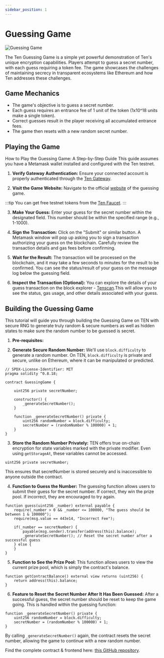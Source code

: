 ```yaml
---
sidebar_position: 1
---
```

# Guessing Game

![Guessing Game](../assets/guessing-game.png)

The Ten Guessing Game is a simple yet powerful demonstration of Ten's unique encryption capabilities. Players attempt to guess a secret number, with each guess requiring a token fee. The game showcases the challenges of maintaining secrecy in transparent ecosystems like Ethereum and how Ten addresses these challenges.

## **Game Mechanics**

- The game's objective is to guess a secret number.
- Each guess requires an entrance fee of 1 unit of the token (1x10^18 units make a single token).
- Correct guesses result in the player receiving all accumulated entrance fees.
- The game then resets with a new random secret number.

## **Playing the Game**

How to Play the Guessing Game: A Step-by-Step Guide
This guide assumes you have a Metamask wallet installed and configured with the Ten testnet.

1. **Verify Gateway Authentication:** Ensure your connected account is properly authenticated through the [Ten Gateway](https://testnet.ten.xyz/).

2. **Visit the Game Website:** Navigate to the official [website](https://ten-protocol.github.io/sample-applications/guessing-game-v2/) of the guessing game.

:::tip
You can get free testnet tokens from the [Ten Faucet](/docs/getting-started/for-users/get-tokens).
:::

3. **Make Your Guess:** Enter your guess for the secret number within the designated field. This number should be within the specified range (e.g., 1-1000).

4. **Sign the Transaction:** Click on the "Submit" or similar button. A Metamask window will pop up asking you to sign a transaction authorizing your guess on the blockchain. Carefully review the transaction details and gas fees before confirming.

5. **Wait for the Result:** The transaction will be processed on the blockchain, and it may take a few seconds to minutes for the result to be confirmed. You can see the status/result of your guess on the message log below the guessing field.

6. **Inspect the Transaction (Optional):** You can explore the details of your guess transaction on the block explorer - [Tenscan](https://tenscan.io/).This will allow you to see the status, gas usage, and other details associated with your guess.

## **Building the Guessing Game**

This tutorial will guide you through building the Guessing Game on TEN with secure RNG to generate truly random & secure numbers as well as hidden states to make sure the random number to be guessed is secret.

1. **Pre-requisites:**

2. **Generate Secure Random Number:** We'll use `block.difficulty` to generate a random number. On TEN, `block.difficulty` is private and secure, unlike on Ethereum, where it can be manipulated or predicted.

```solidity
// SPDX-License-Identifier: MIT
pragma solidity ^0.8.18;

contract GuessingGame {

    uint256 private secretNumber;

    constructor() {
        _generateSecretNumber();
    }

    function _generateSecretNumber() private {
        uint256 randomNumber = block.difficulty;
        secretNumber = (randomNumber % 100000) + 1;
    }
}
```

3. **Store the Random Number Privately:** TEN offers true on-chain encryption for state variables marked with the private modifier. Even using `getStorageAt`, these variables cannot be accessed.

```solidity
uint256 private secretNumber;
```

This ensures that secretNumber is stored securely and is inaccessible to anyone outside the contract.

4. **Function to Guess the Number:** The guessing function allows users to submit their guess for the secret number. If correct, they win the prize pool. If incorrect, they are encouraged to try again.

```solidity
function guess(uint256 _number) external payable {
    require(_number > 0 && _number <= 100000, "The guess should be between 1 & 100000");
    require(msg.value == 443e14, "Incorrect Fee");

    if(_number == secretNumber) {
        payable(msg.sender).transfer(address(this).balance);
        _generateSecretNumber(); // Reset the secret number after a successful guess
    } else {
    }
}
```

5. **Function to See the Prize Pool:** This function allows users to view the current prize pool, which is simply the contract's balance.

```solidity
function getContractBalance() external view returns (uint256) {
    return address(this).balance;
}
```

6. **Feature to Reset the Secret Number After It Has Been Guessed:** After a successful guess, the secret number should be reset to keep the game going. This is handled within the guessing function:

```solidity
function _generateSecretNumber() private {
    uint256 randomNumber = block.difficulty;
    secretNumber = (randomNumber % 100000) + 1;
}

```

By calling `_generateSecretNumber()` again, the contract resets the secret number, allowing the game to continue with a new random number.

Find the complete contract & frontend here: [this GitHub repository](https://github.com/ten-protocol/sample-applications/tree/main/guessing-game-v2).
